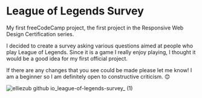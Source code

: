 # League of Legends Survey
My first freeCodeCamp project, the first project in the Responsive Web Design Certification series.

I decided to create a survey asking various questions aimed at people who play League of Legends. Since it is a game I really enjoy playing, I thought it would be a good idea for my first official project. 

If there are any changes that you see could be made please let me know! I am a beginner so I am definitely open to constructive criticism. 😊



![elliezub github io_league-of-legends-survey_ (1)](https://user-images.githubusercontent.com/112726692/227596837-8d77b38b-151c-42ad-ab53-d7022d65260e.png)
